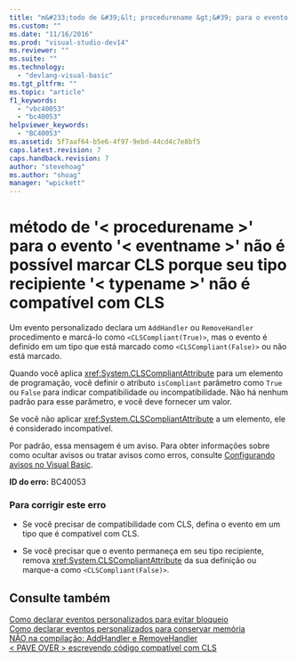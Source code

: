 ```yaml
---
title: "m&#233;todo de &#39;&lt; procedurename &gt;&#39; para o evento &#39;&lt; eventname &gt;&#39; n&#227;o &#233; poss&#237;vel marcar CLS porque seu tipo recipiente &#39;&lt; typename &gt;&#39; n&#227;o &#233; compat&#237;vel com CLS | Microsoft Docs"
ms.custom: ""
ms.date: "11/16/2016"
ms.prod: "visual-studio-dev14"
ms.reviewer: ""
ms.suite: ""
ms.technology: 
  - "devlang-visual-basic"
ms.tgt_pltfrm: ""
ms.topic: "article"
f1_keywords: 
  - "vbc40053"
  - "bc40053"
helpviewer_keywords: 
  - "BC40053"
ms.assetid: 5f7aaf64-b5e6-4f97-9ebd-44cd4c7e8bf5
caps.latest.revision: 7
caps.handback.revision: 7
author: "stevehoag"
ms.author: "shoag"
manager: "wpickett"
---
```

# m&#233;todo de &#39;&lt; procedurename &gt;&#39; para o evento &#39;&lt; eventname &gt;&#39; n&#227;o &#233; poss&#237;vel marcar CLS porque seu tipo recipiente &#39;&lt; typename &gt;&#39; n&#227;o &#233; compat&#237;vel com CLS
Um evento personalizado declara um `AddHandler` ou `RemoveHandler` procedimento e marcá\-lo como `<CLSCompliant(True)>`, mas o evento é definido em um tipo que está marcado como `<CLSCompliant(False)>` ou não está marcado.  
  
 Quando você aplica <xref:System.CLSCompliantAttribute> para um elemento de programação, você definir o atributo `isCompliant` parâmetro como `True` ou `False` para indicar compatibilidade ou incompatibilidade. Não há nenhum padrão para esse parâmetro, e você deve fornecer um valor.  
  
 Se você não aplicar <xref:System.CLSCompliantAttribute> a um elemento, ele é considerado incompatível.  
  
 Por padrão, essa mensagem é um aviso. Para obter informações sobre como ocultar avisos ou tratar avisos como erros, consulte [Configurando avisos no Visual Basic](../ide/configuring-warnings-in-visual-basic.md).  
  
 **ID do erro:** BC40053  
  
### Para corrigir este erro  
  
-   Se você precisar de compatibilidade com CLS, defina o evento em um tipo que é compatível com CLS.  
  
-   Se você precisar que o evento permaneça em seu tipo recipiente, remova <xref:System.CLSCompliantAttribute> da sua definição ou marque\-a como `<CLSCompliant(False)>`.  
  
## Consulte também  
 [Como declarar eventos personalizados para evitar bloqueio](../Topic/How%20to:%20Declare%20Custom%20Events%20To%20Avoid%20Blocking%20\(Visual%20Basic\).md)   
 [Como declarar eventos personalizados para conservar memória](../Topic/How%20to:%20Declare%20Custom%20Events%20To%20Conserve%20Memory%20\(Visual%20Basic\).md)   
 [NÃO na compilação: AddHandler e RemoveHandler](http://msdn.microsoft.com/pt-br/a7a24bd2-519a-46fe-8a2c-2b9df2ca28ef)   
 [\< PAVE OVER \> escrevendo código compatível com CLS](http://msdn.microsoft.com/pt-br/4c705105-69a2-4e5e-b24e-0633bc32c7f3)